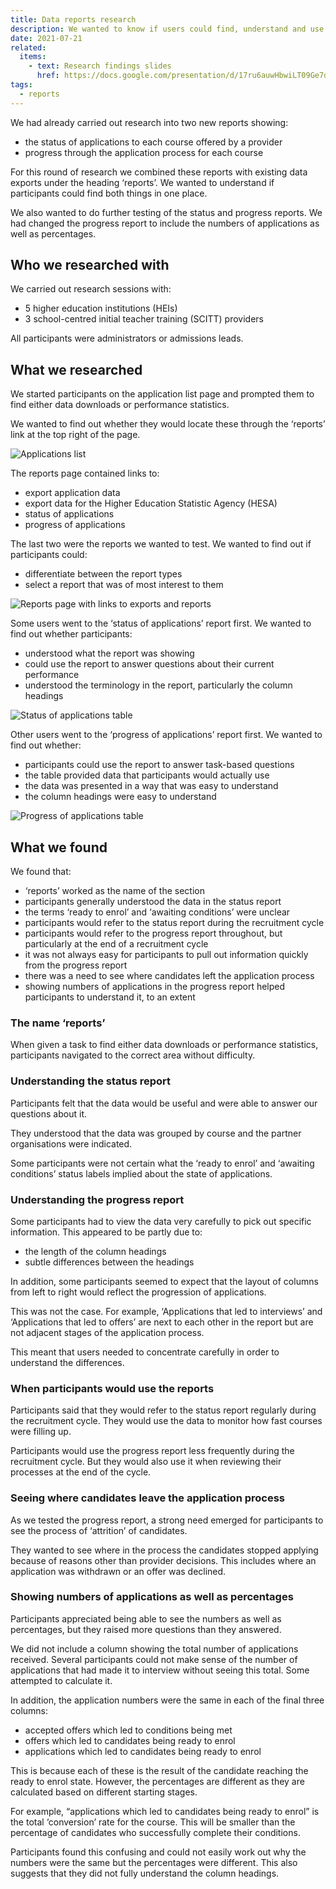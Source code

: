 ```yaml
---
title: Data reports research
description: We wanted to know if users could find, understand and use reports about the status and progress of applications
date: 2021-07-21
related:
  items:
    - text: Research findings slides
      href: https://docs.google.com/presentation/d/17ru6auwHbwiLT09Ge7dMrSUGEJ2jqHAxKsPisbjp4f0/edit#slide=id.p3
tags:
  - reports
---
```


We had already carried out research into two new reports showing:

- the status of applications to each course offered by a provider
- progress through the application process for each course

For this round of research we combined these reports with existing data exports under the heading ‘reports’. We wanted to understand if participants could find both things in one place.

We also wanted to do further testing of the status and progress reports. We had changed the progress report to include the numbers of applications as well as percentages.

## Who we researched with

We carried out research sessions with:

- 5 higher education institutions (HEIs)
- 3 school-centred initial teacher training (SCITT) providers

All participants were administrators or admissions leads.

## What we researched

We started participants on the application list page and prompted them to find either data downloads or performance statistics.

We wanted to find out whether they would locate these through the ‘reports’ link at the top right of the page.

![Applications list](application-list.png)

The reports page contained links to:

- export application data
- export data for the Higher Education Statistic Agency (HESA)
- status of applications
- progress of applications

The last two were the reports we wanted to test. We wanted to find out if participants could:

- differentiate between the report types
- select a report that was of most interest to them

![Reports page with links to exports and reports](reports.png)

Some users went to the ‘status of applications’ report first. We wanted to find out whether participants:

- understood what the report was showing
- could use the report to answer questions about their current performance
- understood the terminology in the report, particularly the column headings

![Status of applications table](status-of-applications.png)


Other users went to the ‘progress of applications’ report first. We wanted to find out whether:

- participants could use the report to answer task-based questions
- the table provided data that participants would actually use
- the data was presented in a way that was easy to understand
- the column headings were easy to understand

![Progress of applications table](progress-of-applications.png)


## What we found

We found that:

- ‘reports’ worked as the name of the section
- participants generally understood the data in the status report
- the terms ‘ready to enrol’ and ‘awaiting conditions’ were unclear
- participants would refer to the status report during the recruitment cycle
- participants would refer to the progress report throughout, but particularly at the end of a recruitment cycle
- it was not always easy for participants to pull out information quickly from the progress report
- there was a need to see where candidates left the application process
- ​​showing numbers of applications in the progress report helped participants to understand it, to an extent

### The name ‘reports’

When given a task to find either data downloads or performance statistics, participants navigated to the correct area without difficulty.

### Understanding the status report

Participants felt that the data would be useful and were able to answer our questions about it.

They understood that the data was grouped by course and the partner organisations were indicated.

Some participants were not certain what the ‘ready to enrol’ and ‘awaiting conditions’ status labels implied about the state of applications.

### Understanding the progress report

Some participants had to view the data very carefully to pick out specific information. This appeared to be partly due to:

- the length of the column headings
- subtle differences between the headings

In addition, some participants seemed to expect that the layout of columns from left to right would reflect the progression of applications.

This was not the case. For example, ‘Applications that led to interviews’ and ‘Applications that led to offers’ are next to each other in the report but are not adjacent stages of the application process.

This meant that users needed to concentrate carefully in order to understand the differences.

### When participants would use the reports

Participants said that they would refer to the status report regularly during the recruitment cycle. They would use the data to monitor how fast courses were filling up.

Participants would use the progress report less frequently during the recruitment cycle. But they would also use it when reviewing their processes at the end of the cycle.

### Seeing where candidates leave the application process

As we tested the progress report, a strong need emerged for participants to see the process of ‘attrition’ of candidates.

They wanted to see where in the process the candidates stopped applying because of reasons other than provider decisions. This includes where an application was withdrawn or an offer was declined.

### Showing numbers of applications as well as percentages

Participants appreciated being able to see the numbers as well as percentages, but they raised more questions than they answered.

We did not include a column showing the total number of applications received. Several participants could not make sense of the number of applications that had made it to interview without seeing this total. Some attempted to calculate it.

In addition, the application numbers were the same in each of the final three columns:

- accepted offers which led to conditions being met
- offers which led to candidates being ready to enrol
- applications which led to candidates being ready to enrol

This is because each of these is the result of the candidate reaching the ready to enrol state. However, the percentages are different as they are calculated based on different starting stages.

For example, “applications which led to candidates being ready to enrol” is the total ‘conversion’ rate for the course. This will be smaller than the percentage of candidates who successfully complete their conditions.

Participants found this confusing and could not easily work out why the numbers were the same but the percentages were different. This also suggests that they did not fully understand the column headings.
